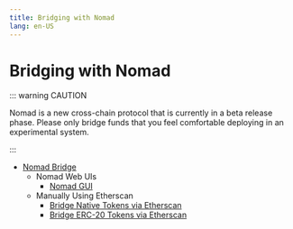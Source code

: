 ```yaml
---
title: Bridging with Nomad
lang: en-US
---
```


# Bridging with Nomad

::: warning CAUTION

Nomad is a new cross-chain protocol that is currently in a beta release phase. Please only bridge funds that you feel comfortable deploying in an experimental system.

:::

* [Nomad Bridge](../index.md)
  * Nomad Web UIs
    * [Nomad GUI](./nomad-gui.md)
  * Manually Using Etherscan
    * [Bridge Native Tokens via Etherscan](./etherscan-native.md)
    * [Bridge ERC-20 Tokens via Etherscan](./etherscan.md)
